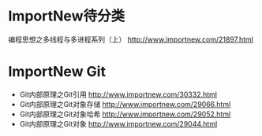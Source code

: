 

# ImportNew待分类

编程思想之多线程与多进程系列（上） http://www.importnew.com/21897.html

# ImportNew Git

- Git内部原理之Git引用 http://www.importnew.com/30332.html
- Git内部原理之Git对象存储 http://www.importnew.com/29066.html
- Git内部原理之Git对象哈希 http://www.importnew.com/29052.html
- Git内部原理之Git对象 http://www.importnew.com/29044.html
